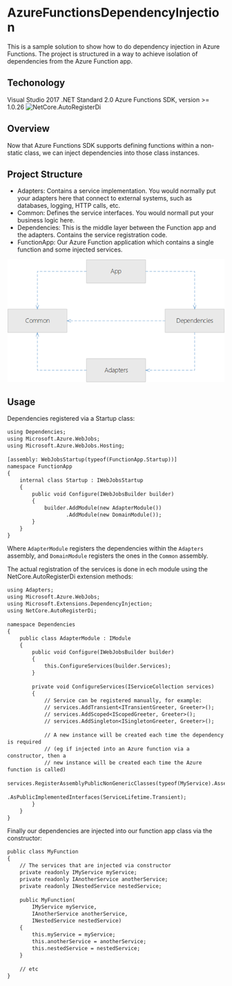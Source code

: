 # AzureFunctionsDependencyInjection
This is a sample solution to show how to do dependency injection in Azure Functions.  The project is structured in a way to achieve isolation of dependencies from the Azure Function app.

## Techonology
Visual Studio 2017
.NET Standard 2.0
Azure Functions SDK, version >= 1.0.26
![NetCore.AutoRegisterDi](https://github.com/JonPSmith/NetCore.AutoRegisterDi)

## Overview
Now that Azure Functions SDK supports defining functions within a non-static class, we can inject dependencies into those class instances.

## Project Structure
 - Adapters: Contains a service implementation.  You would normally put your adapters here that connect to external systems, such as databases, logging, HTTP calls, etc.
 - Common: Defines the service interfaces.  You would normall put your business logic here.
 - Dependencies: This is the middle layer between the Function app and the adapters.  Contains the service registration code.
 - FunctionApp: Our Azure Function application which contains a single function and some injected services.

![image1](Images/DependencyDiagram.png)

## Usage

Dependencies registered via a Startup class:
```
using Dependencies;
using Microsoft.Azure.WebJobs;
using Microsoft.Azure.WebJobs.Hosting;

[assembly: WebJobsStartup(typeof(FunctionApp.Startup))]
namespace FunctionApp
{
    internal class Startup : IWebJobsStartup
    {
        public void Configure(IWebJobsBuilder builder)
        {
            builder.AddModule(new AdapterModule())
                   .AddModule(new DomainModule());
        }
    }
}
```

Where `AdapterModule` registers the dependencies within the `Adapters` assembly, and `DomainModule` registers the ones in the `Common` assembly.

The actual registration of the services is done in ech module using the NetCore.AutoRegisterDi extension methods:
```
using Adapters;
using Microsoft.Azure.WebJobs;
using Microsoft.Extensions.DependencyInjection;
using NetCore.AutoRegisterDi;

namespace Dependencies
{
    public class AdapterModule : IModule
    {
        public void Configure(IWebJobsBuilder builder)
        {
            this.ConfigureServices(builder.Services);
        }

        private void ConfigureServices(IServiceCollection services)
        {
            // Service can be registered manually, for example:
            // services.AddTransient<ITransientGreeter, Greeter>();
            // services.AddScoped<IScopedGreeter, Greeter>();
            // services.AddSingleton<ISingletonGreeter, Greeter>();

            // A new instance will be created each time the dependency is required
            // (eg if injected into an Azure function via a constructor, then a
            // new instance will be created each time the Azure function is called)
            services.RegisterAssemblyPublicNonGenericClasses(typeof(MyService).Assembly)
                .AsPublicImplementedInterfaces(ServiceLifetime.Transient);
        }
    }
}
```

Finally our dependencies are injected into our function app class via the constructor:
```
public class MyFunction
{
    // The services that are injected via constructor
    private readonly IMyService myService;
    private readonly IAnotherService anotherService;
    private readonly INestedService nestedService;

    public MyFunction(
        IMyService myService,
        IAnotherService anotherService,
        INestedService nestedService)
    {
        this.myService = myService;
        this.anotherService = anotherService;
        this.nestedService = nestedService;
    }
    
    // etc
}
```
